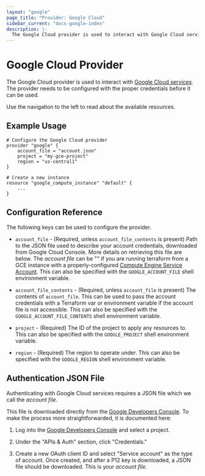 ```yaml
---
layout: "google"
page_title: "Provider: Google Cloud"
sidebar_current: "docs-google-index"
description: |-
  The Google Cloud provider is used to interact with Google Cloud services. The provider needs to be configured with the proper credentials before it can be used.
---
```


# Google Cloud Provider

The Google Cloud provider is used to interact with
[Google Cloud services](https://cloud.google.com/). The provider needs
to be configured with the proper credentials before it can be used.

Use the navigation to the left to read about the available resources.

## Example Usage

```
# Configure the Google Cloud provider
provider "google" {
    account_file = "account.json"
    project = "my-gce-project"
    region = "us-central1"
}

# Create a new instance
resource "google_compute_instance" "default" {
    ...
}
```

## Configuration Reference

The following keys can be used to configure the provider.

* `account_file` - (Required, unless `account_file_contents` is present) Path
  to the JSON file used to describe your account credentials, downloaded from
  Google Cloud Console. More details on retrieving this file are below. The
  _account file_ can be "" if you are running terraform from a GCE instance with
  a properly-configured [Compute Engine Service
  Account](https://cloud.google.com/compute/docs/authentication). This can also
  be specified with the `GOOGLE_ACCOUNT_FILE` shell environment variable.

* `account_file_contents` - (Required, unless `account_file` is present) The
  contents of `account_file`. This can be used to pass the account credentials
  with a Terraform var or environment variable if the account file is not
  accessible. This can also be specified with the `GOOGLE_ACCOUNT_FILE_CONTENTS`
  shell environment variable.

* `project` - (Required) The ID of the project to apply any resources to.  This
  can also be specified with the `GOOGLE_PROJECT` shell environment variable.

* `region` - (Required) The region to operate under. This can also be specified
  with the `GOOGLE_REGION` shell environment variable.

## Authentication JSON File

Authenticating with Google Cloud services requires a JSON
file which we call the _account file_.

This file is downloaded directly from the
[Google Developers Console](https://console.developers.google.com). To make
the process more straightforwarded, it is documented here:

1. Log into the [Google Developers Console](https://console.developers.google.com)
   and select a project.

2. Under the "APIs & Auth" section, click "Credentials."

3. Create a new OAuth client ID and select "Service account" as the type
   of account. Once created, and after a P12 key is downloaded, a JSON file should be downloaded. This is your _account file_.
